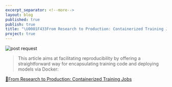 ```yaml
---
excerpt_separator: <!--more-->
layout: blog
published: true
publish: true
title: "\U0001F433From Research to Production: Containerized Training Jobs"
project: true
---
```

![post request](https://miro.medium.com/max/1324/1*-Z86zSOREhJrvB5TWgwArQ.gif)

> This article aims at facilitating reproducibility by offering a straightforward way for encapsulating training code and deploying models via Docker:

[🐳From Research to Production: Containerized Training Jobs](https://medium.com/@ben0it8/research-to-production-containerized-training-jobs-e63d4efd56e1?source=friends_link&sk=11a813749e3f02115e0c77016a0293c6)
